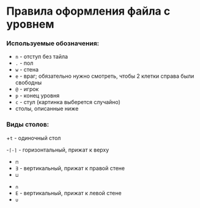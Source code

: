 # Правила оформления файла с уровнем

### Используемые обозначения:

- `n` - отступ без тайла
- `.` - пол
- `w` - стена
- `e` - враг; обязательно нужно смотреть, чтобы 2 клетки справа были свободны
- `@` - игрок
- `p` - конец уровня
- `c` - стул (картинка выберется случайно)
- столы, описанные ниже

### Виды столов:

+`t` - одиночный стол

-`⌈-⌉` - горизонтальный, прижат к верху

+ `⊓`
+ `∃` - вертикальный, прижат к правой стене
+ `⊔` 

- `∩`
- `E` - вертикальный, прижат к левой стене
- `∪`
